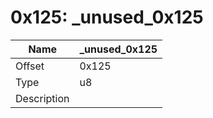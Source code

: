 # 0x125: _unused_0x125

| Name | _unused_0x125 |
| ----| ------------ |
| Offset | 0x125 |
| Type | u8 |
| Description |  |<br>

